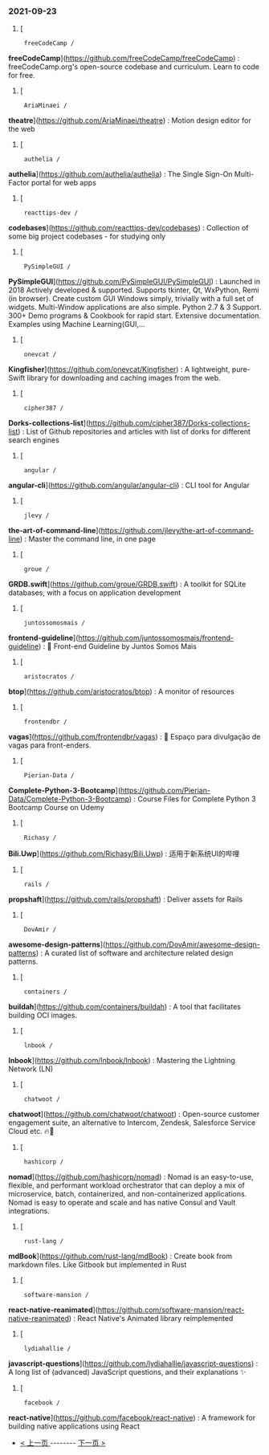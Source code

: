 ### 2021-09-23 
1. [
    

        freeCodeCamp /
**freeCodeCamp**](https://github.com/freeCodeCamp/freeCodeCamp) : freeCodeCamp.org's open-source codebase and curriculum. Learn to code for free.
1. [
    

        AriaMinaei /
**theatre**](https://github.com/AriaMinaei/theatre) : Motion design editor for the web
1. [
    

        authelia /
**authelia**](https://github.com/authelia/authelia) : The Single Sign-On Multi-Factor portal for web apps
1. [
    

        reacttips-dev /
**codebases**](https://github.com/reacttips-dev/codebases) : Collection of some big project codebases - for studying only
1. [
    

        PySimpleGUI /
**PySimpleGUI**](https://github.com/PySimpleGUI/PySimpleGUI) : Launched in 2018 Actively developed & supported. Supports tkinter, Qt, WxPython, Remi (in browser). Create custom GUI Windows simply, trivially with a full set of widgets. Multi-Window applications are also simple. Python 2.7 & 3 Support. 300+ Demo programs & Cookbook for rapid start. Extensive documentation. Examples using Machine Learning(GUI,…
1. [
    

        onevcat /
**Kingfisher**](https://github.com/onevcat/Kingfisher) : A lightweight, pure-Swift library for downloading and caching images from the web.
1. [
    

        cipher387 /
**Dorks-collections-list**](https://github.com/cipher387/Dorks-collections-list) : List of Github repositories and articles with list of dorks for different search engines
1. [
    

        angular /
**angular-cli**](https://github.com/angular/angular-cli) : CLI tool for Angular
1. [
    

        jlevy /
**the-art-of-command-line**](https://github.com/jlevy/the-art-of-command-line) : Master the command line, in one page
1. [
    

        groue /
**GRDB.swift**](https://github.com/groue/GRDB.swift) : A toolkit for SQLite databases, with a focus on application development
1. [
    

        juntossomosmais /
**frontend-guideline**](https://github.com/juntossomosmais/frontend-guideline) : 📝 Front-end Guideline by Juntos Somos Mais
1. [
    

        aristocratos /
**btop**](https://github.com/aristocratos/btop) : A monitor of resources
1. [
    

        frontendbr /
**vagas**](https://github.com/frontendbr/vagas) : 🔬 Espaço para divulgação de vagas para front-enders.
1. [
    

        Pierian-Data /
**Complete-Python-3-Bootcamp**](https://github.com/Pierian-Data/Complete-Python-3-Bootcamp) : Course Files for Complete Python 3 Bootcamp Course on Udemy
1. [
    

        Richasy /
**Bili.Uwp**](https://github.com/Richasy/Bili.Uwp) : 适用于新系统UI的哔哩
1. [
    

        rails /
**propshaft**](https://github.com/rails/propshaft) : Deliver assets for Rails
1. [
    

        DovAmir /
**awesome-design-patterns**](https://github.com/DovAmir/awesome-design-patterns) : A curated list of software and architecture related design patterns.
1. [
    

        containers /
**buildah**](https://github.com/containers/buildah) : A tool that facilitates building OCI images.
1. [
    

        lnbook /
**lnbook**](https://github.com/lnbook/lnbook) : Mastering the Lightning Network (LN)
1. [
    

        chatwoot /
**chatwoot**](https://github.com/chatwoot/chatwoot) : Open-source customer engagement suite, an alternative to Intercom, Zendesk, Salesforce Service Cloud etc. 🔥💬
1. [
    

        hashicorp /
**nomad**](https://github.com/hashicorp/nomad) : Nomad is an easy-to-use, flexible, and performant workload orchestrator that can deploy a mix of microservice, batch, containerized, and non-containerized applications. Nomad is easy to operate and scale and has native Consul and Vault integrations.
1. [
    

        rust-lang /
**mdBook**](https://github.com/rust-lang/mdBook) : Create book from markdown files. Like Gitbook but implemented in Rust
1. [
    

        software-mansion /
**react-native-reanimated**](https://github.com/software-mansion/react-native-reanimated) : React Native's Animated library reimplemented
1. [
    

        lydiahallie /
**javascript-questions**](https://github.com/lydiahallie/javascript-questions) : A long list of (advanced) JavaScript questions, and their explanations ✨
1. [
    

        facebook /
**react-native**](https://github.com/facebook/react-native) : A framework for building native applications using React 

- [ < 上一页 ](https://github.com/able8/github-trending-daily-record/blob/master/2021-09-22.md) -------- [ 下一页 > ](https://github.com/able8/github-trending-daily-record/blob/master/2021-09-24.md)